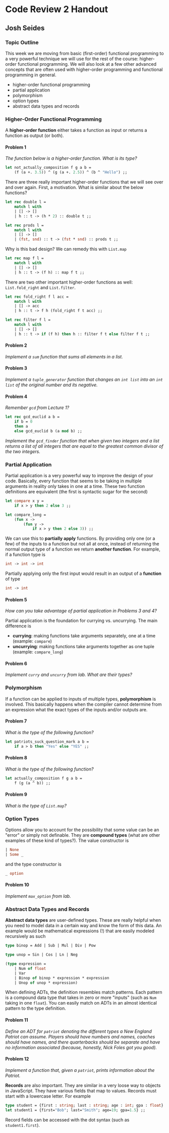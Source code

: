 # Code Review 2 Handout
## Josh Seides

### Topic Outline
This week we are moving from basic (first-order) functional programming to a very powerful technique we will use for the rest of the course: higher-order functional programming. We will also look at a few other advanced concepts that are often used with higher-order programming and functional programming in general.

* higher-order functional programming
* partial application
* polymorphism
* option types
* abstract data types and records

### Higher-Order Functional Programming
A <b>higher-order function</b> either takes a function as input or returns a function as output (or both).

#### Problem 1
<i>The function below is a higher-order function. What is its type?</i>
```ocaml
let not_actually_composition f g a b =
    (f (a +. 3.5)) ^ (g (a +. 2.5)) ^ (b ^ "Hello") ;;
```

There are three really important higher-order functions that we will see over and over again. First, a motivation. What is similar about the below functions?

```ocaml
let rec double l =
    match l with
    | [] -> []
    | h :: t -> (h * 2) :: double t ;;
```

```ocaml
let rec prods l =
    match l with
    | [] -> []
    | (fst, snd) :: t -> (fst * snd) :: prods t ;;
```

Why is this bad design? We can remedy this with `List.map`

```ocaml
let rec map f l =
    match l with
    | [] -> []
    | h :: t -> (f h) :: map f t ;;
```

There are two other important higher-order functions as well: `List.fold_right` and `List.filter`.

```ocaml
let rec fold_right f l acc =
    match l with
    | [] -> acc
    | h :: t -> f h (fold_right f t acc) ;;
```

```ocaml
let rec filter f l =
    match l with
    | [] -> []
    | h :: t -> if (f h) then h :: filter f t else filter f t ;;
```

#### Problem 2
<i>Implement a `sum` function that sums all elements in a list.</i>

#### Problem 3
<i>Implement a `tuple_generator` function that changes an `int list` into an `int list` of the original number and its negative.</i>

#### Problem 4
<i>Remember `gcd` from Lecture 1?</i>

```ocaml
let rec gcd_euclid a b =
    if b = 0
    then a
    else gcd_euclid b (a mod b) ;;
```

<i>Implement the `gcd_finder` function that when given two integers and a list returns a list of all integers that are equal to the greatest common divisor of the two integers.</i>

### Partial Application

Partial application is a very powerful way to improve the design of your code. Basically, every function that seems to be taking in multiple arguments in reality only takes in one at a time. These two function definitions are equivalent (the first is syntactic sugar for the second)

```ocaml
let compare x y =
    if x > y then 2 else 3 ;;

let compare_long =
    (fun x ->
        (fun y ->
            if x > y then 2 else 3)) ;;
```

We can use this to <b>partially apply</b> functions. By providing only one (or a few) of the inputs to a function but not all at once, instead of returning the normal output type of a function we return <b>another function</b>. For example, if a function type is

```ocaml
int -> int -> int
```

Partially applying only the first input would result in an output of a <b>function</b> of type

```ocaml
int -> int
```

#### Problem 5
<i>How can you take advantage of partial application in Problems 3 and 4?</i>

Partial application is the foundation for currying vs. uncurrying. The main difference is

* <b>currying</b>: making functions take arguments separately, one at a time (example: `compare`)
* <b>uncurrying</b>: making functions take arguments together as one tuple (example: `compare_long`)

#### Problem 6
<i>Implement `curry` and `uncurry` from lab. What are their types?</i>

### Polymorphism
If a function can be applied to inputs of multiple types, <b>polymorphism</b> is involved. This basically happens when the compiler cannot determine from an expression what the exact types of the inputs and/or outputs are.

#### Problem 7
<i>What is the type of the following function?</i>
```ocaml
let patriots_suck_question_mark a b =
    if a > b then "Yes" else "YES" ;;
```

#### Problem 8
<i>What is the type of the following function?</i>
```ocaml
let actually_composition f g a b =
    f (g (a ^ b)) ;;
```

#### Problem 9
<i>What is the type of `List.map`?</i>

### Option Types
Options allow you to account for the possibility that some value can be an "error" or simply not definable. They are <b>compound types</b> (what are other examples of these kind of types?). The value constructor is

```ocaml
| None
| Some _
```

and the type constructor is

```ocaml
_ option
```

#### Problem 10
<i>Implement `max_option` from lab.</i>

### Abstract Data Types and Records
<b>Abstract data types</b> are user-defined types. These are really helpful when you need to model data in a certain way and know the form of this data. An example would be mathematical expressions (!) that are easily modeled recursively as such

```ocaml
type binop = Add | Sub | Mul | Div | Pow

type unop = Sin | Cos | Ln | Neg

(type expression =
    | Num of float
    | Var
    | Binop of binop * expression * expression
    | Unop of unop * expression)
```

When defining ADTs, the definition resembles match patterns. Each pattern is a compound data type that takes in zero or more "inputs" (such as `Num` taking in one `float`). You can easily match on ADTs in an almost identical pattern to the type definition.

#### Problem 11
<i>Define an ADT for `patriot` denoting the different types a New England Patriot can assume. Players should have numbers and names, coaches should have names, and there quarterbacks should be separate and have no information associated (because, honestly, Nick Foles got you good).</i>

#### Problem 12
<i>Implement a function that, given a `patriot`, prints information about the Patriot.</i>

<b>Records</b> are also important. They are similar in a very loose way to objects in JavaScript. They have various fields that map to values. Records must start with a lowercase letter. For example

```ocaml
type student = {first : string; last : string; age : int; gpa : float} ;;
let student1 = {first="Bob"; last="Smith"; age=19; gpa=1.5} ;;
```

Record fields can be accessed with the dot syntax (such as `student1.first`).

